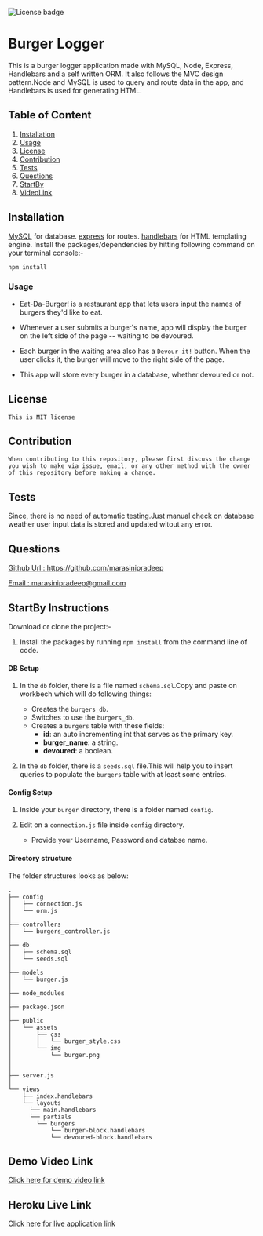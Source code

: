 ![License badge](https://img.shields.io/badge/license-MIT-green)

# Burger Logger

This is a burger logger application made with MySQL, Node, Express, Handlebars and a self written ORM. It also follows the MVC design pattern.Node and MySQL is used to query and route data in the app, and Handlebars is used for  generating HTML.

## Table of Content
1. [Installation](#Installation)
2. [Usage](#Usage)
3. [License](#Licence)
4. [Contribution](#Contribution)
5. [Tests](#Tests)
6. [Questions](#Questions)
7. [StartBy](#StartBy)
8. [VideoLink](#VideoLink)

## Installation
[MySQL](https://www.npmjs.com/package/mysql) for database.
[express](https://expressjs.com/) for routes.
[handlebars](https://handlebarsjs.com/) for HTML templating engine.
 Install the packages/dependencies by hitting following command on your terminal console:-
```
npm install

```

### Usage

* Eat-Da-Burger! is a restaurant app that lets users input the names of burgers they'd like to eat.

* Whenever a user submits a burger's name, app will display the burger on the left side of the page -- waiting to be devoured.

* Each burger in the waiting area also has a `Devour it!` button. When the user clicks it, the burger will move to the right side of the page.

* This app will store every burger in a database, whether devoured or not.

## License

```
This is MIT license

```

## Contribution

```
When contributing to this repository, please first discuss the change you wish to make via issue, email, or any other method with the owner of this repository before making a change.
```

## Tests
Since, there is no need of automatic testing.Just manual check on database weather user input data is stored and updated witout any error.


## Questions
 <a href="https://github.com/marasinipradeep">Github Url : https://github.com/marasinipradeep</a>

 <a href="marasinipradeep@gmail.com">Email : marasinipradeep@gmail.com</a>




## StartBy Instructions

Download or clone the project:-

1. Install the packages  by running `npm install` from the command line of code.

#### DB Setup

1. In the `db` folder, there is a file named `schema.sql`.Copy and paste on workbech which will do following things:

   * Creates the `burgers_db`.
   * Switches to use the `burgers_db`.
   * Creates a `burgers` table with these fields:
     * **id**: an auto incrementing int that serves as the primary key.
     * **burger_name**: a string.
     * **devoured**: a boolean.

2. In the `db` folder, there is  a `seeds.sql` file.This will help you to  insert queries to populate the `burgers` table with at least some  entries.


#### Config Setup

1. Inside your `burger` directory, there is  a folder named `config`.

2. Edit on  a `connection.js` file inside `config` directory.

   * Provide your Username, Password and databse name.

#### Directory structure

The folder structures looks as below:

```
.
├── config
│   ├── connection.js
│   └── orm.js
│ 
├── controllers
│   └── burgers_controller.js
│
├── db
│   ├── schema.sql
│   └── seeds.sql
│
├── models
│   └── burger.js
│ 
├── node_modules
│ 
├── package.json
│
├── public
│   └── assets
│       ├── css
│       │   └── burger_style.css
│       └── img
│           └── burger.png
│   
│
├── server.js
│
└── views
    ├── index.handlebars
    └── layouts
      └── main.handlebars
      └── partials
        └── burgers
            └── burger-block.handlebars
            └── devoured-block.handlebars
```

## Demo Video Link 
<a href= "https://www.youtube.com/watch?v=xbQRDVe8lrk&feature=youtu.be">Click here for demo video link</a>

## Heroku Live Link 
<a href= "https://burgerloggerusinghandlebars.herokuapp.com/">Click here for live application link</a>

